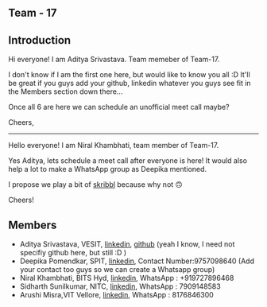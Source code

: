 ## Team - 17

## Introduction

Hi everyone! I am Aditya Srivastava. Team memeber of Team-17.

I don't know if I am the first one here, but would like to know you all :D
It'll be great if you guys add your github, linkedin whatever you guys see fit in the 
Members section down there...

Once all 6 are here we can schedule an unofficial meet call maybe?

Cheers, 

---

Hello everyone! I am Niral Khambhati, team member of Team-17.

Yes Aditya, lets schedule a meet call after everyone is here! It would also help a lot to make a WhatsApp group as Deepika mentioned. 

I propose we play a bit of [skribbl](https://skribbl.io/) because why not :upside_down_face:

Cheers!


## Members

- Aditya Srivastava, VESIT, [linkedin](https://www.linkedin.com/in/adi10hero), [github](https://www.github.com/adi10hero) (yeah I know, I need not specifiy github here, but still :D )
- Deepika Pomendkar, SPIT, [linkedin](https://www.linkedin.com/in/deepika-pomendkar-201bb4175/), Contact Number:9757098640 (Add your contact too guys so we can create a Whatsapp group)
- Niral Khambhati, BITS Hyd, [linkedin](https://www.linkedin.com/in/niral-khambhati-35835b176/), WhatsApp : +919727896468
- Sidharth Sunilkumar, NITC, [linkedin](https://www.linkedin.com/in/sidharth-sunilkumar-86991b129/), WhatsApp : 7909148583
- Arushi Misra,VIT Vellore, [linkedin](https://www.linkedin.com/in/arushi-mishra-98b49216b), WhatsApp : 8176846300

